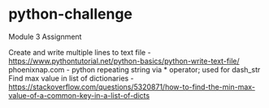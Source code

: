 # python-challenge
 Module 3 Assignment

Create and write multiple lines to text file - https://www.pythontutorial.net/python-basics/python-write-text-file/
phoenixnap.com - python repeating string via * operator; used for dash_str
Find max value in list of dictionaries - https://stackoverflow.com/questions/5320871/how-to-find-the-min-max-value-of-a-common-key-in-a-list-of-dicts
